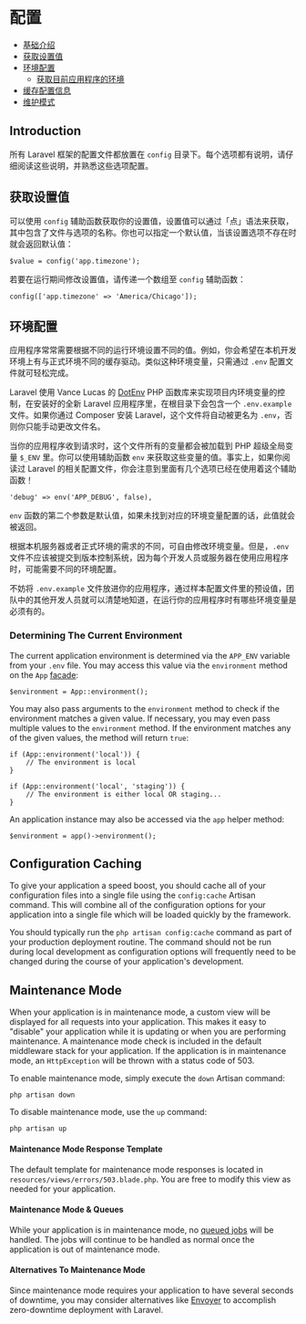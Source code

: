 # 配置

- [基础介绍](#introduction)
- [获取设置值](#accessing-configuration-values)
- [环境配置](#environment-configuration)
    - [获取目前应用程序的环境](#determining-the-current-environment)
- [缓存配置信息](#configuration-caching)
- [维护模式](#maintenance-mode)

<a name="introduction"></a>
## Introduction

所有 Laravel 框架的配置文件都放置在 `config` 目录下。每个选项都有说明，请仔细阅读这些说明，并熟悉这些选项配置。

<a name="accessing-configuration-values"></a>
## 获取设置值

可以使用 `config` 辅助函数获取你的设置值，设置值可以通过「点」语法来获取，其中包含了文件与选项的名称。你也可以指定一个默认值，当该设置选项不存在时就会返回默认值：

    $value = config('app.timezone');

若要在运行期间修改设置值，请传递一个数组至 `config` 辅助函数：

    config(['app.timezone' => 'America/Chicago']);

<a name="environment-configuration"></a>
## 环境配置

应用程序常常需要根据不同的运行环境设置不同的值。例如，你会希望在本机开发环境上有与正式环境不同的缓存驱动。类似这种环境变量，只需通过 `.env` 配置文件就可轻松完成。

Laravel 使用 Vance Lucas 的 [DotEnv](https://github.com/vlucas/phpdotenv) PHP 函数库来实现项目内环境变量的控制，在安装好的全新 Laravel 应用程序里，在根目录下会包含一个 `.env.example` 文件。如果你通过 Composer 安装 Laravel，这个文件将自动被更名为 `.env`，否则你只能手动更改文件名。

当你的应用程序收到请求时，这个文件所有的变量都会被加载到 PHP 超级全局变量 `$_ENV` 里。你可以使用辅助函数 `env` 来获取这些变量的值。事实上，如果你阅读过 Laravel 的相关配置文件，你会注意到里面有几个选项已经在使用着这个辅助函数！

    'debug' => env('APP_DEBUG', false),

`env` 函数的第二个参数是默认值，如果未找到对应的环境变量配置的话，此值就会被返回。

根据本机服务器或者正式环境的需求的不同，可自由修改环境变量。但是，`.env` 文件不应该被提交到版本控制系统，因为每个开发人员或服务器在使用应用程序时，可能需要不同的环境配置。

不妨将 `.env.example` 文件放进你的应用程序，通过样本配置文件里的预设值，团队中的其他开发人员就可以清楚地知道，在运行你的应用程序时有哪些环境变量是必须有的。

<a name="determining-the-current-environment"></a>
### Determining The Current Environment

The current application environment is determined via the `APP_ENV` variable from your `.env` file. You may access this value via the `environment` method on the `App` [facade](/docs/{{version}}/facades):

    $environment = App::environment();

You may also pass arguments to the `environment` method to check if the environment matches a given value. If necessary, you may even pass multiple values to the `environment` method. If the environment matches any of the given values, the method will return `true`:

    if (App::environment('local')) {
        // The environment is local
    }

    if (App::environment('local', 'staging')) {
        // The environment is either local OR staging...
    }

An application instance may also be accessed via the `app` helper method:

    $environment = app()->environment();

<a name="configuration-caching"></a>
## Configuration Caching

To give your application a speed boost, you should cache all of your configuration files into a single file using the `config:cache` Artisan command. This will combine all of the configuration options for your application into a single file which will be loaded quickly by the framework.

You should typically run the `php artisan config:cache` command as part of your production deployment routine. The command should not be run during local development as configuration options will frequently need to be changed during the course of your application's development.

<a name="maintenance-mode"></a>
## Maintenance Mode

When your application is in maintenance mode, a custom view will be displayed for all requests into your application. This makes it easy to "disable" your application while it is updating or when you are performing maintenance. A maintenance mode check is included in the default middleware stack for your application. If the application is in maintenance mode, an `HttpException` will be thrown with a status code of 503.

To enable maintenance mode, simply execute the `down` Artisan command:

    php artisan down

To disable maintenance mode, use the `up` command:

    php artisan up

#### Maintenance Mode Response Template

The default template for maintenance mode responses is located in `resources/views/errors/503.blade.php`. You are free to modify this view as needed for your application.

#### Maintenance Mode & Queues

While your application is in maintenance mode, no [queued jobs](/docs/{{version}}/queues) will be handled. The jobs will continue to be handled as normal once the application is out of maintenance mode.

#### Alternatives To Maintenance Mode

Since maintenance mode requires your application to have several seconds of downtime, you may consider alternatives like [Envoyer](https://envoyer.io) to accomplish zero-downtime deployment with Laravel.
